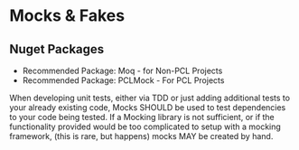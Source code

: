 # Mocks & Fakes

## Nuget Packages

* Recommended Package: Moq - for Non-PCL Projects
* Recommended Package: PCLMock - For PCL Projects

When developing unit tests, either via TDD or just adding additional tests to
your already existing code, Mocks SHOULD be used to test dependencies to your
code being tested. If a Mocking library is not sufficient, or if the
functionality provided would be too complicated to setup with a mocking
framework, (this is rare, but happens) mocks MAY be created by hand.

